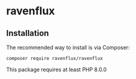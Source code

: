 # ravenflux

Installation
------------

The recommended way to install is via Composer:

```
composer require ravenflux/ravenflux
```

This package requires at least PHP 8.0.0
